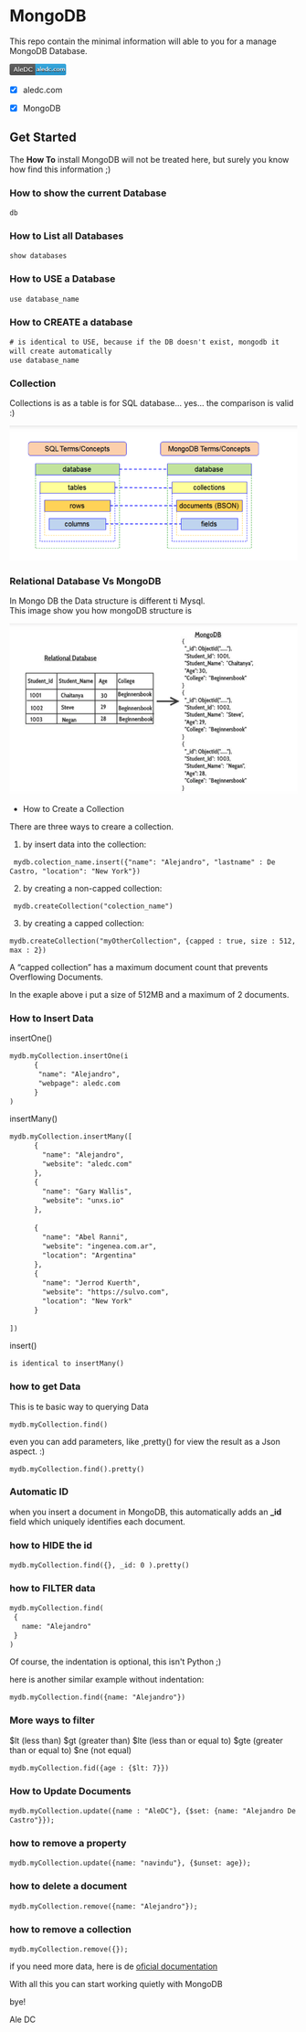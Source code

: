# MongoDB
This repo contain the minimal information will able to you for a manage MongoDB Database.

[<img src="https://github.com/aledc7/PHP-Certification/blob/master/aledc-logo.png?raw=true">](https://aledc.com)



- [x] aledc.com
- [x] MongoDB


## Get Started


The __How To__ install MongoDB will not be treated here, but surely you know how find this information ;)



###  How to show the current Database

```
db
```

### How to List all Databases

```
show databases
```


###  How to USE a Database

```
use database_name
```
### How to CREATE a database

```
# is identical to USE, because if the DB doesn't exist, mongodb it will create automatically
use database_name
```

### Collection 

Collections is as a table is for SQL database...  yes... the comparison is valid :)

![MongoDB](https://github.com/aledc7/MongoDB/blob/master/MongoDB.png?raw=true)
     


### Relational Database Vs MongoDB

In Mongo DB the Data structure is different ti Mysql.  
This image show you how mongoDB structure is

![MongoDB](https://github.com/aledc7/MongoDB/blob/master/MongoDb2.png?raw=true)


* How to Create a Collection

There are three ways to creare a collection. 

1. by insert data into the collection:
```
 mydb.colection_name.insert({"name": "Alejandro", "lastname" : De Castro, "location": "New York"})
```
2. by creating a non-capped collection:
```
 mydb.createCollection("colection_name")
```
3. by creating a capped collection:
```
mydb.createCollection("myOtherCollection", {capped : true, size : 512, max : 2})
```

A “capped collection” has a maximum document count that prevents Overflowing Documents.

In the exaple above i put a size of 512MB and a maximum of 2 documents.


### How to Insert Data




insertOne()
```
mydb.myCollection.insertOne(i
      {
       "name": "Alejandro", 
       "webpage": aledc.com
      }
)

```

insertMany()
```
mydb.myCollection.insertMany([
      {
        "name": "Alejandro", 
        "website": "aledc.com"
      },
      {
        "name": "Gary Wallis", 
        "website": "unxs.io"
      },
    
      {
        "name": "Abel Ranni", 
        "website": "ingenea.com.ar",
        "location": "Argentina"
      },
      {
        "name": "Jerrod Kuerth", 
        "website": "https://sulvo.com",
        "location": "New York"
      }      
      
])
```


insert()
```
is identical to insertMany()
```


### how to get Data



This is te basic way to querying Data
```
mydb.myCollection.find()
```

even you can add parameters, like ,pretty() for view the result as a Json aspect.  :)
```
mydb.myCollection.find().pretty()
```

### Automatic ID

when you insert a document in MongoDB, this automatically adds an **_id** field which uniquely identifies each document.

### how to HIDE the id
```
mydb.myCollection.find({}, _id: 0 ).pretty()
```

### how to FILTER data

```
mydb.myCollection.find(
 {
   name: "Alejandro"
 }
)
```
Of course, the indentation is optional, this isn't Python  ;)

here is another similar example without indentation:
```
mydb.myCollection.find({name: "Alejandro"})
```

### More ways to filter

$lt  (less than)
$gt (greater than)
$lte (less than or equal to)
$gte (greater than or equal to)
$ne (not equal)
```
mydb.myCollection.fid({age : {$lt: 7}})
```



### How to Update Documents

```
mydb.myCollection.update({name : "AleDC"}, {$set: {name: "Alejandro De Castro"}});
```

### how to remove a property
```
mydb.myCollection.update({name: "navindu"}, {$unset: age});
```

### how to delete a document
```
mydb.myCollection.remove({name: "Alejandro"});
```

### how to remove a collection
```
mydb.myCollection.remove({});
```

if you need more data, here is de [oficial documentation](https://docs.mongodb.com/)

With all this you can start working quietly with MongoDB


bye!

Ale DC



